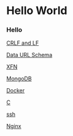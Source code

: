 Hello World
====================

### Hello

[CRLF and LF](crlf-and-lf.md)

[Data URL Schema](data-url-scheme.md)

[XFN](xhtml-friends-network.md)

[MongoDB](mongodb.md)

[Docker](Docker.md)

[C](c.md)

[ssh](ssh.md)

[Nginx](nginx.md)

